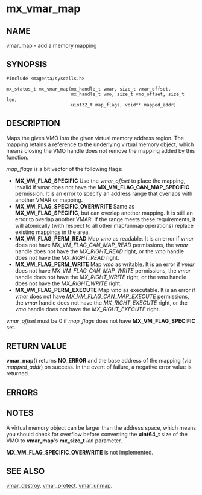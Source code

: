 # mx_vmar_map

## NAME

vmar_map - add a memory mapping

## SYNOPSIS

```
#include <magenta/syscalls.h>

mx_status_t mx_vmar_map(mx_handle_t vmar, size_t vmar_offset,
                        mx_handle_t vmo, size_t vmo_offset, size_t len,
                        uint32_t map_flags, void** mapped_addr)
```

## DESCRIPTION

Maps the given VMO into the given virtual memory address region.  The mapping
retains a reference to the underlying virtual memory object, which means
closing the VMO handle does not remove the mapping added by this function.

*map_flags* is a bit vector of the following flags:
- **MX_VM_FLAG_SPECIFIC**  Use the *vmar_offset* to place the mapping, invalid if
  vmar does not have the **MX_VM_FLAG_CAN_MAP_SPECIFIC** permission. It is an error
  to specify an address range that overlaps with another VMAR or mapping.
- **MX_VM_FLAG_SPECIFIC_OVERWRITE**  Same as **MX_VM_FLAG_SPECIFIC**, but can
  overlap another mapping.  It is still an error to overlap another VMAR.  If
  the range meets these requirements, it will atomically (with respect to all
  other map/unmap operations) replace existing mappings in the area.
- **MX_VM_FLAG_PERM_READ**  Map *vmo* as readable.  It is an error if *vmar*
  does not have *MX_VM_FLAG_CAN_MAP_READ* permissions, the *vmar* handle does
  not have the *MX_RIGHT_READ* right, or the *vmo* handle does not have the
  *MX_RIGHT_READ* right.
- **MX_VM_FLAG_PERM_WRITE**  Map *vmo* as writable.  It is an error if *vmar*
  does not have *MX_VM_FLAG_CAN_MAP_WRITE* permissions, the *vmar* handle does
  not have the *MX_RIGHT_WRITE* right, or the *vmo* handle does not have the
  *MX_RIGHT_WRITE* right.
- **MX_VM_FLAG_PERM_EXECUTE**  Map *vmo* as executable.  It is an error if *vmar*
  does not have *MX_VM_FLAG_CAN_MAP_EXECUTE* permissions, the *vmar* handle does
  not have the *MX_RIGHT_EXECUTE* right, or the *vmo* handle does not have the
  *MX_RIGHT_EXECUTE* right.

*vmar_offset* must be 0 if *map_flags* does not have **MX_VM_FLAG_SPECIFIC** set.

## RETURN VALUE

**vmar_map**() returns **NO_ERROR** and the base address of the mapping (via
*mapped_addr*) on success.  In the event of failure, a negative error value is
returned.

## ERRORS

## NOTES

A virtual memory object can be larger than the address space, which means you
should check for overflow before converting the **uint64_t** size of the VMO to
**vmar_map**'s **mx_size_t** *len* parameter.

**MX_VM_FLAG_SPECIFIC_OVERWRITE** is not implemented.

## SEE ALSO

[vmar_destroy](vmar_destroy.md).
[vmar_protect](vmar_protect.md).
[vmar_unmap](vmar_unmap.md).
